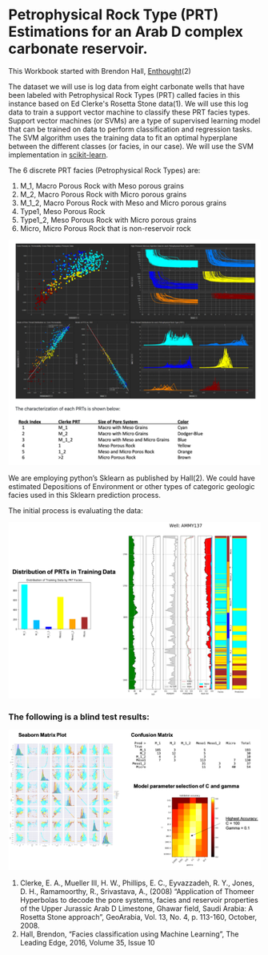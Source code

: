 # Petrophysical Rock Type (PRT) Estimations for an Arab D complex carbonate reservoir.

This Workbook started with Brendon Hall, [Enthought](https://www.enthought.com/)(2)

The dataset we will use is log data from eight carbonate wells that have been labeled with Petrophysical Rock Types (PRT) called facies in this instance based on Ed Clerke's Rosetta Stone data(1).  We will use this log data to train a support vector machine to classify these PRT facies types.  Support vector machines (or SVMs) are a type of supervised learning model that can be trained on data to perform classification and regression tasks.  The SVM algorithm uses the training data to fit an optimal hyperplane between the different classes (or facies, in our case).  We will use the SVM implementation in [scikit-learn](http://scikit-learn.org/stable/modules/svm.html).

The 6 discrete PRT facies (Petrophysical Rock Types) are: 
1. M_1, Macro Porous Rock with Meso porous grains
2. M_2, Macro Porous Rock with Micro porous grains 
3. M_1_2, Macro Porous Rock with Meso and Micro porous grains 
4. Type1, Meso Porous Rock
5. Type1_2, Meso Porous Rock with Micro porous grains
6. Micro, Micro Porous Rock that is non-reservoir rock


![Notebook_Image](prt.png)


We are employing python’s Sklearn as published by Hall(2). We could have estimated Depositions of Environment or other types of categoric geologic facies used in this Sklearn prediction process.

The initial process is evaluating the data:

![Notebook_Image](blindtest.png)

### The following is a blind test results:
 
![Notebook_Image](evaluate.png)






1.	Clerke, E. A., Mueller III, H. W., Phillips, E. C., Eyvazzadeh, R. Y., Jones, D. H., Ramamoorthy, R., Srivastava, A., (2008) “Application of Thomeer Hyperbolas to decode the pore systems, facies and reservoir properties of the Upper Jurassic Arab D Limestone, Ghawar field, Saudi Arabia: A Rosetta Stone approach”, GeoArabia, Vol. 13, No. 4, p. 113-160, October, 2008. 
2.	Hall, Brendon, “Facies classification using Machine Learning”, The Leading Edge, 2016, Volume 35, Issue 10
 
